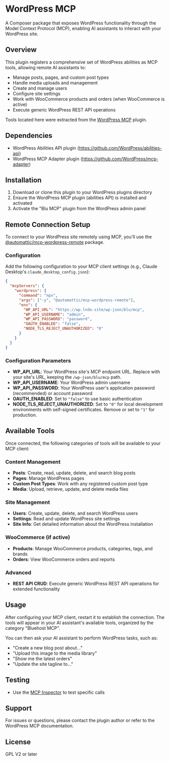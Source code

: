 # WordPress MCP

A Composer package that exposes WordPress functionality through the Model Context Protocol (MCP), enabling AI assistants to interact with your WordPress site.

## Overview

This plugin registers a comprehensive set of WordPress abilities as MCP tools, allowing remote AI assistants to:

- Manage posts, pages, and custom post types
- Handle media uploads and management
- Create and manage users
- Configure site settings
- Work with WooCommerce products and orders (when WooCommerce is active)
- Execute generic WordPress REST API operations

Tools located here were extracted from the [WordPress MCP](https://github.com/Automattic/wordpress-mcp) plugin.

## Dependencies
- WordPress Abilities API plugin (https://github.com/WordPress/abilities-api)
- WordPress MCP Adapter plugin (https://github.com/WordPress/mcp-adapter)

## Installation

1. Download or clone this plugin to your WordPress plugins directory
2. Ensure the WordPress MCP plugin (abilities API) is installed and activated
3. Activate the "Blu MCP" plugin from the WordPress admin panel

## Remote Connection Setup

To connect to your WordPress site remotely using MCP, you'll use the [@automattic/mcp-wordpress-remote](https://github.com/Automattic/mcp-wordpress-remote) package.

### Configuration

Add the following configuration to your MCP client settings (e.g., Claude Desktop's `claude_desktop_config.json`):

```json
{
  "mcpServers": {
    "wordpress": {
      "command": "npx",
      "args": ["-y", "@automattic/mcp-wordpress-remote"],
      "env": {
        "WP_API_URL": "https://wp.lndo.site/wp-json/blu/mcp",
        "WP_API_USERNAME": "admin",
        "WP_API_PASSWORD": "password",
        "OAUTH_ENABLED": "false",
        "NODE_TLS_REJECT_UNAUTHORIZED": "0"
      }
    }
  }
}
```

### Configuration Parameters

- **WP_API_URL**: Your WordPress site's MCP endpoint URL. Replace with your site's URL, keeping the `/wp-json/blu/mcp` path.
- **WP_API_USERNAME**: Your WordPress admin username
- **WP_API_PASSWORD**: Your WordPress user's application password (recommended) or account password
- **OAUTH_ENABLED**: Set to `"false"` to use basic authentication
- **NODE_TLS_REJECT_UNAUTHORIZED**: Set to `"0"` for local development environments with self-signed certificates. Remove or set to `"1"` for production.

## Available Tools

Once connected, the following categories of tools will be available to your MCP client:

### Content Management
- **Posts**: Create, read, update, delete, and search blog posts
- **Pages**: Manage WordPress pages
- **Custom Post Types**: Work with any registered custom post type
- **Media**: Upload, retrieve, update, and delete media files

### Site Management
- **Users**: Create, update, delete, and search WordPress users
- **Settings**: Read and update WordPress site settings
- **Site Info**: Get detailed information about the WordPress installation

### WooCommerce (if active)
- **Products**: Manage WooCommerce products, categories, tags, and brands
- **Orders**: View WooCommerce orders and reports

### Advanced
- **REST API CRUD**: Execute generic WordPress REST API operations for extended functionality

## Usage

After configuring your MCP client, restart it to establish the connection. The tools will appear in your AI assistant's available tools, organized by the category "Bluehost MCP".

You can then ask your AI assistant to perform WordPress tasks, such as:
- "Create a new blog post about..."
- "Upload this image to the media library"
- "Show me the latest orders"
- "Update the site tagline to..."

## Testing
- Use the [MCP Inspector](https://modelcontextprotocol.io/docs/tools/inspector) to test specific calls

## Support

For issues or questions, please contact the plugin author or refer to the WordPress MCP documentation.

## License

GPL V2 or later
